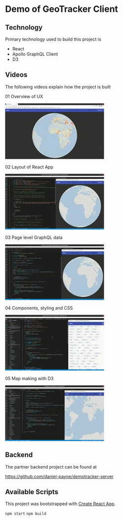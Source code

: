 # Demo of GeoTracker Client

## Technology

Primary technology used to build this project is

- React
- Apollo GraphQL Client
- D3

## Videos

The following videos explain how the project is built

01 Overview of UX

[![01 Overview](./images/video-01.jpg)](https://youtu.be/I44bHsFPZjU)

02 Layout of React App

[![02 React](./images/video-02.jpg)](https://youtu.be/_jHG24p3lN8)

03 Page level GraphQL data

[![03 GraphQL](./images/video-03.jpg)](https://youtu.be/sZDcPxRwGWM)

04 Components, styling and CSS

[![04 CSS](./images/video-04.jpg)](https://youtu.be/hBB3hdERva8)

05 Map making with D3

[![05 D3](./images/video-05.jpg)](https://youtu.be/NbQ5YgtjyLs)

## Backend

The partner backend project can be found at

https://github.com/daniel-payne/demotracker-server

## Available Scripts

This project was bootstrapped with [Create React App](https://github.com/facebook/create-react-app).

`npm start`
`npm build`
